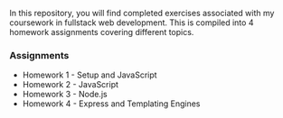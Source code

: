 In this repository, you will find completed exercises associated with my coursework in fullstack web development. This is compiled into 4 homework assignments covering different topics. 
### Assignments

- Homework 1 - Setup and JavaScript
- Homework 2 - JavaScript
- Homework 3 - Node.js
- Homework 4 - Express and Templating Engines
